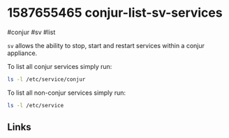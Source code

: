 # 1587655465 conjur-list-sv-services
#conjur #sv #list

`sv` allows the ability to stop, start and restart services within a conjur appliance.

To list all conjur services simply run:
```bash
ls -l /etc/service/conjur
```

To list all non-conjur services simply run:
```bash
ls -l /etc/service
```


## Links
